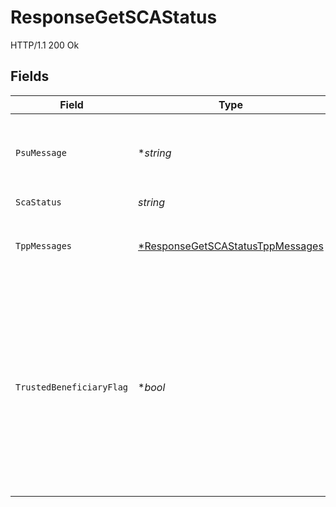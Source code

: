 # ResponseGetSCAStatus

HTTP/1.1 200 Ok


## Fields

| Field                                                                                                                                                                                                          | Type                                                                                                                                                                                                           | Required                                                                                                                                                                                                       | Description                                                                                                                                                                                                    | Example                                                                                                                                                                                                        |
| -------------------------------------------------------------------------------------------------------------------------------------------------------------------------------------------------------------- | -------------------------------------------------------------------------------------------------------------------------------------------------------------------------------------------------------------- | -------------------------------------------------------------------------------------------------------------------------------------------------------------------------------------------------------------- | -------------------------------------------------------------------------------------------------------------------------------------------------------------------------------------------------------------- | -------------------------------------------------------------------------------------------------------------------------------------------------------------------------------------------------------------- |
| `PsuMessage`                                                                                                                                                                                                   | **string*                                                                                                                                                                                                      | :heavy_minus_sign:                                                                                                                                                                                             | Texto enviado al TPP a través del HUB para ser mostrado al PSU.                                                                                                                                                | Mensaje de ejemplo                                                                                                                                                                                             |
| `ScaStatus`                                                                                                                                                                                                    | *string*                                                                                                                                                                                                       | :heavy_check_mark:                                                                                                                                                                                             | Estado SCA                                                                                                                                                                                                     |                                                                                                                                                                                                                |
| `TppMessages`                                                                                                                                                                                                  | [*ResponseGetSCAStatusTppMessages](../../models/shared/responsegetscastatustppmessages.md)                                                                                                                     | :heavy_minus_sign:                                                                                                                                                                                             | Mensaje para el TPP enviado a través del HUB.                                                                                                                                                                  |                                                                                                                                                                                                                |
| `TrustedBeneficiaryFlag`                                                                                                                                                                                       | **bool*                                                                                                                                                                                                        | :heavy_minus_sign:                                                                                                                                                                                             | Con este flag el ASPSP opcionalmente podría comunicar al TPP que el creditor formaba parte del listado de beneficiarios de confianza. Este atributo solo se contiene en caso de un estado final del scaStatus. |                                                                                                                                                                                                                |